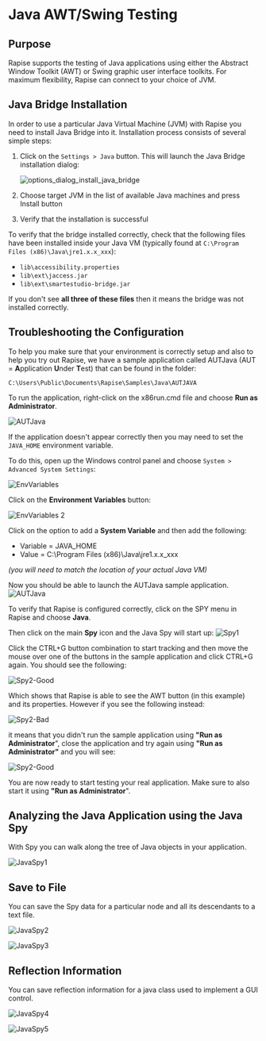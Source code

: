 # Java AWT/Swing Testing

## Purpose

Rapise supports the testing of Java applications using either the Abstract Window Toolkit (AWT) or Swing graphic user interface toolkits. For maximum flexibility, Rapise can connect to your choice of JVM.

## Java Bridge Installation

In order to use a particular Java Virtual Machine (JVM) with Rapise you need to install Java Bridge into it. Installation process consists of several simple steps:

1. Click on the `Settings > Java` button. This will launch the Java Bridge installation dialog:

    ![options_dialog_install_java_bridge](./img/java_awt_swing_testing1.png)

2. Choose target JVM in the list of available Java machines and press Install button

3. Verify that the installation is successful

To verify that the bridge installed correctly, check that the following files have been installed inside your Java VM (typically found at `C:\Program Files (x86)\Java\jre1.x.x_xxx`):

* `lib\accessibility.properties`
* `lib\ext\jaccess.jar`
* `lib\ext\smartestudio-bridge.jar`

If you don't see **all three of these files** then it means the bridge was not installed correctly.

## Troubleshooting the Configuration

To help you make sure that your environment is correctly setup and also to help you try out Rapise, we have a sample application called AUTJava (AUT = **A**pplication **U**nder **T**est) that can be found in the folder:

`C:\Users\Public\Documents\Rapise\Samples\Java\AUTJAVA`

To run the application, right-click on the x86run.cmd file and choose **Run as Administrator**.

![AUTJava](./img/autjava.png)

If the application doesn't appear correctly then you may need to set the `JAVA_HOME` environment variable.

To do this, open up the Windows control panel and choose `System > Advanced System Settings`:

![EnvVariables](./img/java_awt_swing_testing3.png)

Click on the **Environment Variables** button:

![EnvVariables 2](./img/java_awt_swing_testing4.png)

Click on the option to add a **System Variable** and then add the following:

* Variable = JAVA_HOME
* Value = C:\Program Files (x86)\Java\jre1.x.x_xxx

*(you will need to match the location of your actual Java VM)*

Now you should be able to launch the AUTJava sample application.
![AUTJava](./img/autjava.png)

To verify that Rapise is configured correctly, click on the SPY menu in Rapise and choose **Java**.

Then click on the main **Spy** icon and the Java Spy will start up:
![Spy1](./img/java_awt_swing_testing5.png)

Click the CTRL+G button combination to start tracking and then move the mouse over one of the buttons in the sample application and click CTRL+G again.
You should see the following:

![Spy2-Good](./img/java_awt_swing_testing6.png)

Which shows that Rapise is able to see the AWT button (in this example) and its properties. However if you see the following instead:

![Spy2-Bad](./img/java_awt_swing_testing7.png)

it means that you didn't run the sample application using **"Run as Administrator**", close the application and try again using **"Run as Administrator"** and you will see:

![Spy2-Good](./img/java_awt_swing_testing6.png)

You are now ready to start testing your real application. Make sure to also start it using **"Run as Administrator**".

## Analyzing the Java Application using the Java Spy

With Spy you can walk along the tree of Java objects in your application.

![JavaSpy1](./img/java_awt_swing_testing8.png)

## Save to File

You can save the Spy data for a particular node and all its descendants to a text file.

![JavaSpy2](./img/java_awt_swing_testing9.png)

![JavaSpy3](./img/java_awt_swing_testing10.png)

## Reflection Information

You can save reflection information for a java class used to implement a GUI control.

![JavaSpy4](./img/java_awt_swing_testing11.png)

![JavaSpy5](./img/java_awt_swing_testing12.png)

